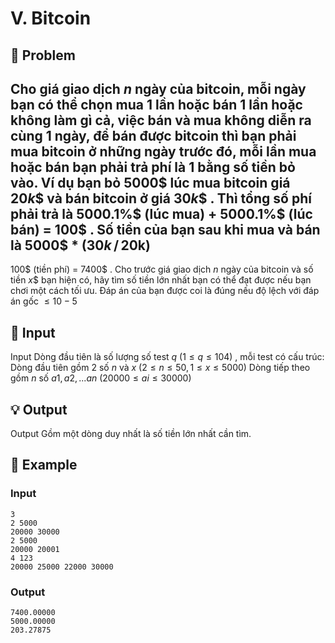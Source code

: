 # V. Bitcoin

## 📖 Problem

Cho giá giao dịch
$n$
ngày của bitcoin, mỗi ngày bạn có thể chọn mua
$1$
lần hoặc bán
$1$
lần hoặc không làm gì cả, việc bán và mua không diễn ra cùng
$1$
ngày, để bán được bitcoin thì bạn phải mua bitcoin ở những ngày trước đó, mỗi lần mua hoặc bán bạn phải trả phí là
$1%$
bằng số tiền bỏ vào.
Ví dụ bạn bỏ
$5000$$
lúc mua bitcoin giá
$20k$$
và bán bitcoin ở giá
$30k$$
. Thì tổng số phí phải trả là
$5000$.1%$
(lúc mua) +
$5000$.1%$
(lúc bán) =
$100$$
. Số tiền của bạn sau khi mua và bán là
$5000$$
*
$(30k$ / 20k$)$
-
$100$$
(tiền phí) =
$7400$$
.
Cho trước giá giao dịch
$n$
ngày của bitcoin và số tiền
$x$$
bạn hiện có, hãy tìm số tiền lớn nhất bạn có thể đạt được nếu bạn chơi một cách tối ưu.
Đáp án của bạn được coi là đúng nếu độ lệch với đáp án gốc
$≤ 10- 5$


## 🧩 Input

Input
Dòng đầu tiên là số lượng số test
$q$
$(1 ≤q≤ 104)$
, mỗi test có cấu trúc:
Dòng đầu tiên gồm
$2$
số
$n$
và
$x$
$(2 ≤n≤ 50, 1 ≤x≤ 5000)$
Dòng tiếp theo gồm
$n$
số
$a1,a2, ...an$
$(20000 ≤ai≤ 30000)$


## 💡 Output

Output
Gồm một dòng duy nhất là số tiền lớn nhất cần tìm.


## 🧠 Example

### Input

```text
3
2 5000
20000 30000
2 5000
20000 20001
4 123
20000 25000 22000 30000
```

### Output

```text
7400.00000
5000.00000
203.27875
```


